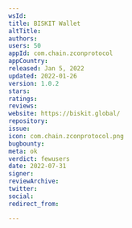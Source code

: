 ```yaml
---
wsId: 
title: BISKIT Wallet
altTitle: 
authors: 
users: 50
appId: com.chain.zconprotocol
appCountry: 
released: Jan 5, 2022
updated: 2022-01-26
version: 1.0.2
stars: 
ratings: 
reviews: 
website: https://biskit.global/
repository: 
issue: 
icon: com.chain.zconprotocol.png
bugbounty: 
meta: ok
verdict: fewusers
date: 2022-07-31
signer: 
reviewArchive: 
twitter: 
social: 
redirect_from: 

---
```


